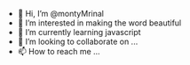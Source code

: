 - 👋 Hi, I’m @montyMrinal
- 👀 I’m interested in making the word beautiful
- 🌱 I’m currently learning javascript
- 💞️ I’m looking to collaborate on ...
- 📫 How to reach me ...

<!---
montyMrinal/montyMrinal is a ✨ special ✨ repository because its `README.md` (this file) appears on your GitHub profile.
You can click the Preview link to take a look at your changes.
--->
